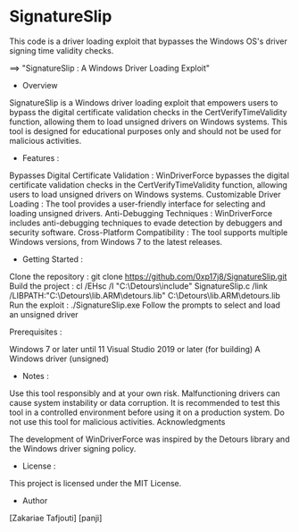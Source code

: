 # SignatureSlip
This code is a driver loading exploit that bypasses the Windows OS's driver signing time validity checks.



==> "SignatureSlip : A Windows Driver Loading Exploit"

- Overview

SignatureSlip is a Windows driver loading exploit that empowers users to bypass the digital certificate validation checks in the CertVerifyTimeValidity function, allowing them to load unsigned drivers on Windows systems. This tool is designed for educational purposes only and should not be used for malicious activities.

- Features :

Bypasses Digital Certificate Validation : WinDriverForce bypasses the digital certificate validation checks in the CertVerifyTimeValidity function, allowing users to load unsigned drivers on Windows systems.
Customizable Driver Loading : The tool provides a user-friendly interface for selecting and loading unsigned drivers.
Anti-Debugging Techniques : WinDriverForce includes anti-debugging techniques to evade detection by debuggers and security software.
Cross-Platform Compatibility : The tool supports multiple Windows versions, from Windows 7 to the latest releases.


- Getting Started :

Clone the repository : git clone https://github.com/0xp17j8/SignatureSlip.git
Build the project : cl /EHsc /I "C:\\Detours\\include" SignatureSlip.c /link /LIBPATH:"C:\Detours\lib.ARM\detours.lib" C:\Detours\lib.ARM\detours.lib
Run the exploit : ./SignatureSlip.exe
Follow the prompts to select and load an unsigned driver


Prerequisites :

Windows 7 or later until 11
Visual Studio 2019 or later (for building)
A Windows driver (unsigned)


- Notes :

Use this tool responsibly and at your own risk. Malfunctioning drivers can cause system instability or data corruption.
It is recommended to test this tool in a controlled environment before using it on a production system.
Do not use this tool for malicious activities.
Acknowledgments

The development of WinDriverForce was inspired by the Detours library and the Windows driver signing policy.

- License :

This project is licensed under the MIT License.

- Author

[Zakariae Tafjouti]
[panji]

